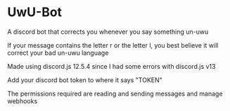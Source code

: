# UwU-Bot
A discord bot that corrects you whenever you say something un-uwu

If your message contains the letter r or the letter l, you best believe it will correct your bad un-uwu language

Made using discord.js 12.5.4 since I had some errors with discord.js v13

Add your discord bot token to where it says "TOKEN"

The permissions required are reading and sending messages and manage webhooks
